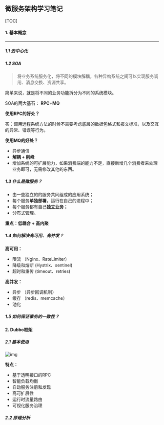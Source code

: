 ## 微服务架构学习笔记

[TOC]

#### 1. 基本概念

---

##### 1.1 去中心化

##### 1.2 SOA

> 将业务系统服务化，将不同的模块解耦，各种异构系统之间可以实现服务调用、消息交换、资源共享。

简单来说，就是将不同的业务功能拆分为不同的系统模块。

SOA的两大基石： **RPC**+**MQ** 

**使用RPC的好处？**

答：调用远程系统方法的时候不需要考虑底层的数据包格式和报文标准，以及交互的异常、错误等行为。

**使用MQ的好处？**

+ 异步通信
+ **解耦 + 削峰**
+ 增加系统的可扩展能力，如果消费端的能力不足，直接新增几个消费者来处理业务即可，无需修改其他的东西。

##### 1.3 什么是微服务？

+ 由一些独立的的服务共同组成的应用系统；
+ 每个服务**单独部署**，运行在自己的进程中；
+ 每个服务都有自己**独立业务**；
+ 分布式管理。

**重点：低耦合 + 高内聚**

##### 1.4 如何解决高可用、高并发？

**高可用：** 

+ 限流 （Nginx、RateLimiter）
+ 降级和熔断 (Hystrix、sentinel)
+ 超时和重传 (timeout、retries)

**高并发：**

+ 异步 （异步回调机制）
+ 缓存 （redis、memcache）
+ 池化

##### 1.5 如何保证事务的一致性？



 

#### 2. Dubbo框架

##### 2.1 基本使用

![img](https://camo.githubusercontent.com/660e543510891254fa0ca6138af3350458aa0582/687474703a2f2f647562626f2e6170616368652e6f72672f696d672f6172636869746563747572652e706e67)

**特点：**

- 基于透明接口的RPC
- 智能负载均衡
- 自动服务注册和发现
- 高可扩展性
- 运行时流量路由
- 可视化服务治理

##### 2.2 原理分析

#####                                                                                                                                  